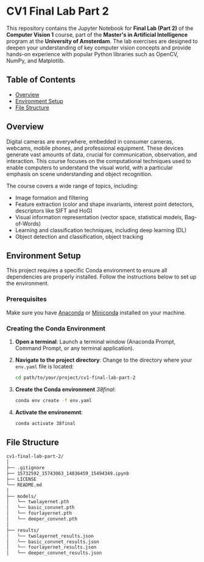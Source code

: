 # CV1 Final Lab Part 2

This repository contains the Jupyter Notebook for **Final Lab (Part 2)** of the **Computer Vision 1** course, part of the **Master's in Artificial Intelligence** program at the **University of Amsterdam**. The lab exercises are designed to deepen your understanding of key computer vision concepts and provide hands-on experience with popular Python libraries such as OpenCV, NumPy, and Matplotlib.

## Table of Contents

- [Overview](#overview)
- [Environment Setup](#environment-setup)
- [File Structure](#file-structure)

## Overview

Digital cameras are everywhere, embedded in consumer cameras, webcams, mobile phones, and professional equipment. These devices generate vast amounts of data, crucial for communication, observation, and interaction. This course focuses on the computational techniques used to enable computers to understand the visual world, with a particular emphasis on scene understanding and object recognition.

The course covers a wide range of topics, including:
- Image formation and filtering
- Feature extraction (color and shape invariants, interest point detectors, descriptors like SIFT and HoG)
- Visual information representation (vector space, statistical models, Bag-of-Words)
- Learning and classification techniques, including deep learning (DL)
- Object detection and classification, object tracking

## Environment Setup

This project requires a specific Conda environment to ensure all dependencies are properly installed. Follow the instructions below to set up the environment.

### Prerequisites

Make sure you have [Anaconda](https://www.anaconda.com/products/distribution) or [Miniconda](https://docs.conda.io/en/latest/miniconda.html) installed on your machine.

### Creating the Conda Environment

1. **Open a terminal**: Launch a terminal window (Anaconda Prompt, Command Prompt, or any terminal application).

2. **Navigate to the project directory**: Change to the directory where your `env.yaml` file is located:
   ```bash
   cd path/to/your/project/cv1-final-lab-part-2

3. **Create the Conda environment** *38final*:
    ```bash 
    conda env create -f env.yaml

4. **Activate the environemnt**:
    ```bash
    conda activate 38final

## File Structure

```markdown
cv1-final-lab-part-2/
│
├── .gitignore
├── 15732592_15743063_14836459_15494349.ipynb
├── LICENSE
└── README.md
│
├── models/  
│   └── twolayernet.pth
│   └── basic_convnet.pth
│   └── fourlayernet.pth
│   └── deeper_convnet.pth
│
├── results/  
│   └── twolayernet_results.json
│   └── basic_convnet_results.json
│   └── fourlayernet_results.json
│   └── deeper_convnet_results.json
```